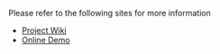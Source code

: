 Please refer to the following sites for more information
- [Project Wiki](https://github.com/hanisaf/odin-front/wiki)
- [Online Demo](http://odin.law.uga.edu/)

